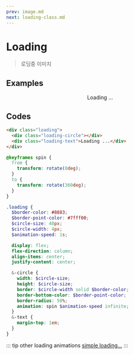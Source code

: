 ```yaml
---
prev: image.md
next: loading-class.md
---
```


# Loading

> 로딩중 이미지

## Examples

<div class="box box-row">
  <div class="loading">
    <div class="loading-circle"></div>
    <div class="loading-text">Loading ...</div>
  </div>
</div>

## Codes

<CodeGroup>
  <CodeGroupItem title="html">

```html
<div class="loading">
  <div class="loading-circle"></div>
  <div class="loading-text">Loading ...</div>
</div>
```

  </CodeGroupItem>
  <CodeGroupItem title="SCSS">

```scss
@keyframes spin {
  from {
    transform: rotate(0deg);
  }
  to {
    transform: rotate(360deg);
  }
}

.loading {
  $border-color: #8883;
  $border-point-color: #7fff00;
  $circle-size: 40px;
  $circle-width: 4px;
  $animation-speed: 1s;

  display: flex;
  flex-direction: column;
  align-items: center;
  justify-content: center;

  &-circle {
    width: $circle-size;
    height: $circle-size;
    border: $circle-width solid $border-color;
    border-bottom-color: $border-point-color;
    border-radius: 50%;
    animation: spin $animation-speed infinite;
  }
  &-text {
    margin-top: 1em;
  }
}
```

  </CodeGroupItem>
</CodeGroup>

::: tip other loading animations
[simple loading...](https://codepen.io/haksoo/pen/VwaZEgw)
:::

<style lang="scss" scoped>
@keyframes spin {
  from {
    transform: rotate(0deg);
  }
  to {
    transform: rotate(360deg);
  }
}

.loading {
  $point-color: #7fff00;
  $circle-size: 40px;
  $circle-width: 4px;
  $animation-speed: 1s;

  display: flex;
  flex-direction: column;
  align-items: center;
  justify-content: center;
  // 임의 사이즈 컨텐츠
  height: 200px;

  &-circle {
    width: $circle-size;
    height: $circle-size;
    border: $circle-width solid #8883;
    border-bottom-color: var(--c-brand);
    border-radius: 50%;
    animation: spin $animation-speed infinite;
  }
  &-text {
    margin-top: 1em;
  }
}
</style>